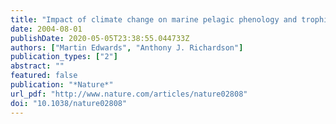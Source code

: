 ```yaml
---
title: "Impact of climate change on marine pelagic phenology and trophic mismatch"
date: 2004-08-01
publishDate: 2020-05-05T23:38:55.044733Z
authors: ["Martin Edwards", "Anthony J. Richardson"]
publication_types: ["2"]
abstract: ""
featured: false
publication: "*Nature*"
url_pdf: "http://www.nature.com/articles/nature02808"
doi: "10.1038/nature02808"
---
```


